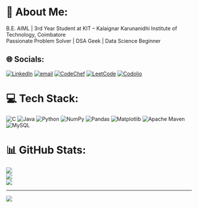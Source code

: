 # 💫 About Me:
B.E. AIML | 3rd Year Student at KIT – Kalaignar Karunanidhi Institute of Technology, Coimbatore  <br>Passionate Problem Solver | DSA Geek | Data Science Beginner<br>


## 🌐 Socials:
[![LinkedIn](https://img.shields.io/badge/LinkedIn-%230077B5.svg?logo=linkedin&logoColor=white)](https://linkedin.com/in/Dhanyathaa) 
[![email](https://img.shields.io/badge/Email-D14836?logo=gmail&logoColor=white)](mailto:kit27.am14@gmail.com) 
[![CodeChef](https://img.shields.io/badge/CodeChef-%235B4638.svg?logo=CodeChef&logoColor=white)](https://www.codechef.com/users/kit27.am14) 
[![LeetCode](https://img.shields.io/badge/LeetCode-%23FFA116.svg?logo=LeetCode&logoColor=white)](https://leetcode.com/dhanyathaa) 
[![Codolio](https://img.shields.io/badge/Codolio-%23000000.svg?logo=codeforces&logoColor=white)](https://www.codolio.com/dhanyathaa)


# 💻 Tech Stack:
![C](https://img.shields.io/badge/c-%2300599C.svg?style=for-the-badge&logo=c&logoColor=white) ![Java](https://img.shields.io/badge/java-%23ED8B00.svg?style=for-the-badge&logo=openjdk&logoColor=white) ![Python](https://img.shields.io/badge/python-3670A0?style=for-the-badge&logo=python&logoColor=ffdd54) ![NumPy](https://img.shields.io/badge/numpy-%23013243.svg?style=for-the-badge&logo=numpy&logoColor=white) ![Pandas](https://img.shields.io/badge/pandas-%23150458.svg?style=for-the-badge&logo=pandas&logoColor=white) ![Matplotlib](https://img.shields.io/badge/Matplotlib-%23ffffff.svg?style=for-the-badge&logo=Matplotlib&logoColor=black) ![Apache Maven](https://img.shields.io/badge/Apache%20Maven-C71A36?style=for-the-badge&logo=Apache%20Maven&logoColor=white) ![MySQL](https://img.shields.io/badge/mysql-4479A1.svg?style=for-the-badge&logo=mysql&logoColor=white)



# 📊 GitHub Stats:
![](https://github-readme-stats.vercel.app/api?username=DhanyathaaMohan&theme=midnight-purple&hide_border=false&include_all_commits=true&count_private=true)<br/>
![](https://nirzak-streak-stats.vercel.app/?user=DhanyathaaMohan&theme=midnight-purple&hide_border=false)<br/>
![](https://github-readme-stats.vercel.app/api/top-langs/?username=DhanyathaaMohan&theme=midnight-purple&hide_border=false&include_all_commits=true&count_private=true&layout=compact)

---
[![](https://visitcount.itsvg.in/api?id=DhanyathaaMohan&icon=0&color=0)](https://visitcount.itsvg.in)

<!-- Proudly created with GPRM ( https://gprm.itsvg.in ) -->
